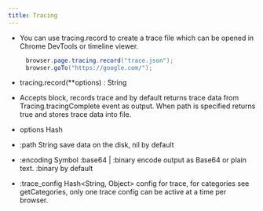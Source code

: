 ```yaml
---
title: Tracing
---
```

- You can use tracing.record to create a trace file which can be opened in Chrome DevTools or timeline viewer.

```java
     browser.page.tracing.record("trace.json");
     browser.goTo("https://google.com/");
```

- tracing.record(\*\*options) : String

- Accepts block, records trace and by default returns trace data from Tracing.tracingComplete event as output. When path is specified returns true and stores trace data into file.

- options Hash
- :path String save data on the disk, nil by default
- :encoding Symbol :base64 | :binary encode output as Base64 or plain text. :binary by default
- :trace_config Hash<String, Object> config for trace, for categories see getCategories, only one trace config can be active at a time per browser.
